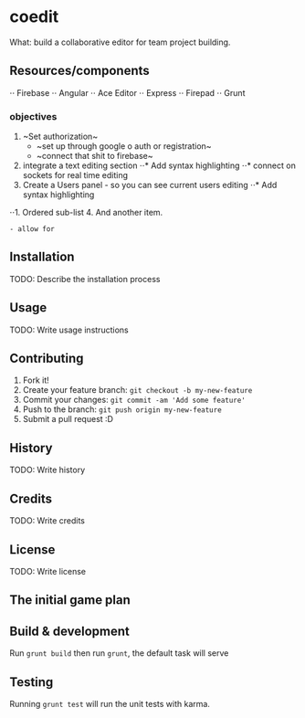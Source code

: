 # coeditWhat: build a collaborative editor for team project building.## Resources/components ⋅⋅ Firebase ⋅⋅ Angular⋅⋅ Ace Editor⋅⋅ Express⋅⋅ Firepad⋅⋅ Grunt### objectives1. ~Set authorization~ 	 * ~set up through google o auth or registration~ 	 * ~connect that shit to firebase~2. integrate a text editing section⋅⋅* Add syntax highlighting ⋅⋅* connect on sockets for real time editing3. Create a Users panel - so you can see current users editing⋅⋅* Add syntax highlighting ⋅⋅1. Ordered sub-list4. And another item.	- allow for## InstallationTODO: Describe the installation process## UsageTODO: Write usage instructions## Contributing1. Fork it!2. Create your feature branch: `git checkout -b my-new-feature`3. Commit your changes: `git commit -am 'Add some feature'`4. Push to the branch: `git push origin my-new-feature`5. Submit a pull request :D## HistoryTODO: Write history## CreditsTODO: Write credits## LicenseTODO: Write license## The initial game plan## Build & developmentRun `grunt build` then run `grunt`, the default task will serve## TestingRunning `grunt test` will run the unit tests with karma.
